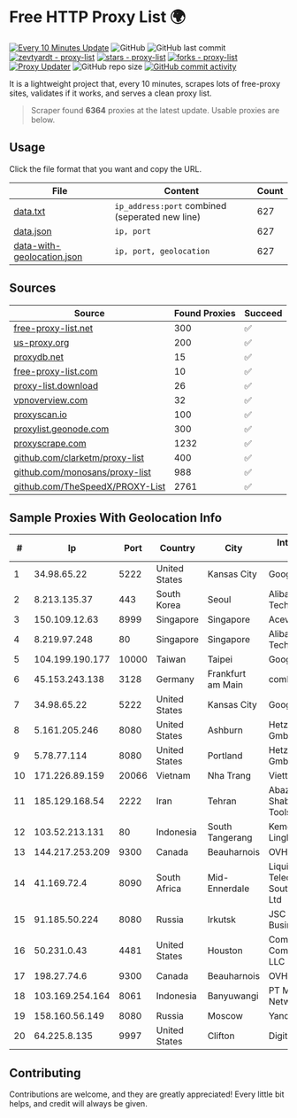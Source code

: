 
# Free HTTP Proxy List 🌍

[![Every 10 Minutes Update](https://github.com/mertguvencli/http-proxy-list/actions/workflows/main.yml/badge.svg?branch=main)](https://github.com/mertguvencli/http-proxy-list/actions/workflows/main.yml)
![GitHub](https://img.shields.io/github/license/mertguvencli/http-proxy-list)
![GitHub last commit](https://img.shields.io/github/last-commit/mertguvencli/http-proxy-list)
[![zevtyardt - proxy-list](https://img.shields.io/static/v1?label=zevtyardt&message=proxy-list&color=blue&logo=github)](https://github.com/zevtyardt/proxy-list "Go to GitHub repo")
[![stars - proxy-list](https://img.shields.io/github/stars/zevtyardt/proxy-list?style=social)](https://github.com/zevtyardt/proxy-list)
[![forks - proxy-list](https://img.shields.io/github/forks/zevtyardt/proxy-list?style=social)](https://github.com/zevtyardt/proxy-list)
[![Proxy Updater](https://github.com/zevtyardt/proxy-list/workflows/Proxy%20Updater/badge.svg)](https://github.com/zevtyardt/proxy-list/actions?query=workflow:"Proxy+Updater")
![GitHub repo size](https://img.shields.io/github/repo-size/zevtyardt/proxy-list)
[![GitHub commit activity](https://img.shields.io/github/commit-activity/m/zevtyardt/proxy-list?logo=commits)](https://github.com/zevtyardt/proxy-list/commits/main)

It is a lightweight project that, every 10 minutes, scrapes lots of free-proxy sites, validates if it works, and serves a clean proxy list.

> Scraper found **6364** proxies at the latest update. Usable proxies are below.

## Usage

Click the file format that you want and copy the URL.

|File|Content|Count|
|----|-------|-----|
|[data.txt](https://raw.githubusercontent.com/mertguvencli/http-proxy-list/main/proxy-list/data.txt)|`ip_address:port` combined (seperated new line)|627|
|[data.json](https://raw.githubusercontent.com/mertguvencli/http-proxy-list/main/proxy-list/data.json)|`ip, port`|627|
|[data-with-geolocation.json](https://raw.githubusercontent.com/mertguvencli/http-proxy-list/main/proxy-list/data-with-geolocation.json)|`ip, port, geolocation`|627|

## Sources

|Source|Found Proxies|Succeed|
|------|-------------|-------|
|[free-proxy-list.net](https://free-proxy-list.net)|300|✅|
|[us-proxy.org](https://www.us-proxy.org)|200|✅|
|[proxydb.net](http://proxydb.net)|15|✅|
|[free-proxy-list.com](https://free-proxy-list.com/?page=&port=&type%5B%5D=http&type%5B%5D=https&up_time=0&search=Search)|10|✅|
|[proxy-list.download](https://www.proxy-list.download/HTTP)|26|✅|
|[vpnoverview.com](https://vpnoverview.com/privacy/anonymous-browsing/free-proxy-servers)|32|✅|
|[proxyscan.io](https://www.proxyscan.io)|100|✅|
|[proxylist.geonode.com](https://proxylist.geonode.com/api/proxy-list?limit=300&page=1&sort_by=lastChecked&sort_type=desc&protocols=http,https)|300|✅|
|[proxyscrape.com](https://api.proxyscrape.com/v2/?request=displayproxies&protocol=http&timeout=10000&country=all&ssl=all&anonymity=all)|1232|✅|
|[github.com/clarketm/proxy-list](https://raw.githubusercontent.com/clarketm/proxy-list/master/proxy-list-raw.txt)|400|✅|
|[github.com/monosans/proxy-list](https://raw.githubusercontent.com/monosans/proxy-list/main/proxies/http.txt)|988|✅|
|[github.com/TheSpeedX/PROXY-List](https://raw.githubusercontent.com/TheSpeedX/PROXY-List/master/http.txt)|2761|✅|


## Sample Proxies With Geolocation Info

|#|Ip|Port|Country|City|Internet Service Provider|
|-|--|----|-------|----|-------------------------|
|1|34.98.65.22|5222|United States|Kansas City|Google LLC|
|2|8.213.135.37|443|South Korea|Seoul|Alibaba (US) Technology Co., Ltd.|
|3|150.109.12.63|8999|Singapore|Singapore|Aceville Pte.ltd|
|4|8.219.97.248|80|Singapore|Singapore|Alibaba (US) Technology Co., Ltd.|
|5|104.199.190.177|10000|Taiwan|Taipei|Google LLC|
|6|45.153.243.138|3128|Germany|Frankfurt am Main|combahton GmbH|
|7|34.98.65.22|5222|United States|Kansas City|Google LLC|
|8|5.161.205.246|8080|United States|Ashburn|Hetzner Online GmbH|
|9|5.78.77.114|8080|United States|Portland|Hetzner Online GmbH|
|10|171.226.89.159|20066|Vietnam|Nha Trang|Viettel Corporation|
|11|185.129.168.54|2222|Iran|Tehran|Abazarhaye Farsi Shabakeh (Persian Tools) Co., LTD.|
|12|103.52.213.131|80|Indonesia|South Tangerang|Kementerian Lingkungan Hidup|
|13|144.217.253.209|9300|Canada|Beauharnois|OVH SAS|
|14|41.169.72.4|8090|South Africa|Mid-Ennerdale|Liquid Telecommunications South Africa (Pty) Ltd|
|15|91.185.50.224|8080|Russia|Irkutsk|JSC Irkutsk Business Net, Inc.|
|16|50.231.0.43|4481|United States|Houston|Comcast Cable Communications, LLC|
|17|198.27.74.6|9300|Canada|Beauharnois|OVH SAS|
|18|103.169.254.164|8061|Indonesia|Banyuwangi|PT Master Star Network|
|19|158.160.56.149|8080|Russia|Moscow|Yandex.Cloud LLC|
|20|64.225.8.135|9997|United States|Clifton|DigitalOcean, LLC|



## Contributing

Contributions are welcome, and they are greatly appreciated! Every
little bit helps, and credit will always be given.


